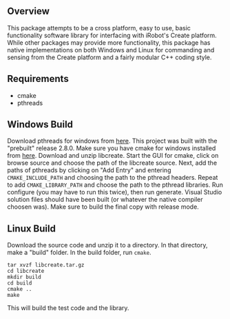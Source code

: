 Overview
--------

This package attempts to be a cross platform, easy to use, basic
functionality software library for interfacing with iRobot's Create
platform. While other packages may provide more functionality, this
package has native implementations on both Windows and Linux for
commanding and sensing from the Create platform and a fairly modular
C++ coding style.

Requirements
------------

* cmake 
* pthreads

Windows Build
-------------

Download pthreads for windows from [here][1]. This project was built
with the "prebuilt" release 2.8.0. Make sure you have cmake for
windows installed from [here][2]. Download and unzip libcreate. Start
the GUI for cmake, click on browse source and choose the path of the
libcreate source. Next, add the paths of pthreads by clicking on "Add
Entry" and entering `CMAKE_INCLUDE_PATH` and choosing the path to the
pthread headers. Repeat to add `CMAKE_LIBRARY_PATH` and choose the
path to the pthread libraries. Run configure (you may have to run this
twice), then run generate. Visual Studio solution files should have
been built (or whatever the native compiler choosen was). Make sure to
build the final copy with release mode.

[1]: http://sourceware.org/pthreads-win32/
[2]: http://www.cmake.org/cmake/resources/software.html

Linux Build
-----------

Download the source code and unzip it to a directory. In that
directory, make a "build" folder. In the build folder, run `cmake`.

    tar xvzf libcreate.tar.gz
    cd libcreate
    mkdir build
    cd build
    cmake ..
    make

This will build the test code and the library. 
